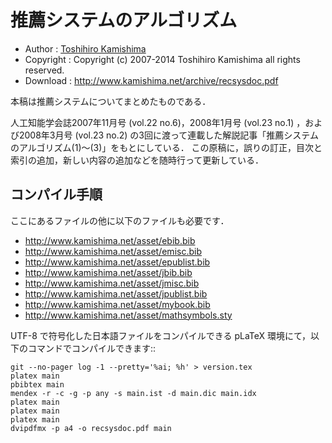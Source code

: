 推薦システムのアルゴリズム
==========================

* Author : [Toshihiro Kamishima](http://www.kamishima.net/)
* Copyright : Copyright (c) 2007-2014 Toshihiro Kamishima all rights reserved.
* Download : <http://www.kamishima.net/archive/recsysdoc.pdf>

本稿は推薦システムについてまとめたものである．

人工知能学会誌2007年11月号 (vol.22 no.6)，2008年1月号 (vol.23 no.1) ，および2008年3月号 (vol.23 no.2) の3回に渡って連載した解説記事「推薦システムのアルゴリズム(1)〜(3)」をもとにしている．
この原稿に，誤りの訂正，目次と索引の追加，新しい内容の追加などを随時行って更新している．

コンパイル手順
--------------

ここにあるファイルの他に以下のファイルも必要です．

* <http://www.kamishima.net/asset/ebib.bib>
* <http://www.kamishima.net/asset/emisc.bib>
* <http://www.kamishima.net/asset/epublist.bib>
* <http://www.kamishima.net/asset/jbib.bib>
* <http://www.kamishima.net/asset/jmisc.bib>
* <http://www.kamishima.net/asset/jpublist.bib>
* <http://www.kamishima.net/asset/mybook.bib>
* <http://www.kamishima.net/asset/mathsymbols.sty>

UTF-8 で符号化した日本語ファイルをコンパイルできる pLaTeX 環境にて，以下のコマンドでコンパイルできます::

    git --no-pager log -1 --pretty='%ai; %h' > version.tex
    platex main
    pbibtex main
    mendex -r -c -g -p any -s main.ist -d main.dic main.idx
    platex main
    platex main
    platex main
    dvipdfmx -p a4 -o recsysdoc.pdf main
